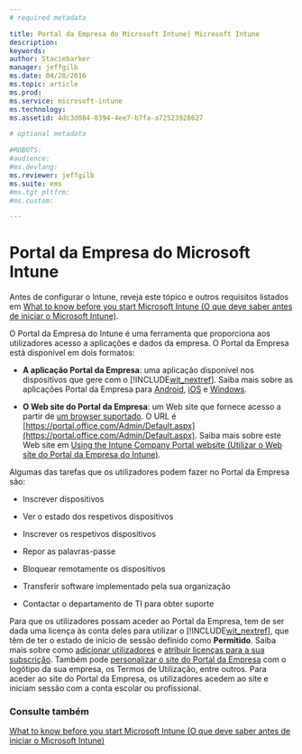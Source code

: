 ```yaml
---
# required metadata

title: Portal da Empresa do Microsoft Intune| Microsoft Intune
description:
keywords:
author: Staciebarker
manager: jeffgilb
ms.date: 04/28/2016
ms.topic: article
ms.prod:
ms.service: microsoft-intune
ms.technology:
ms.assetid: 4dc3d084-0394-4ee7-b7fa-a72523928627

# optional metadata

#ROBOTS:
#audience:
#ms.devlang:
ms.reviewer: jeffgilb
ms.suite: ems
#ms.tgt_pltfrm:
#ms.custom:

---
```


# Portal da Empresa do Microsoft Intune

Antes de configurar o Intune, reveja este tópico e outros requisitos listados em [What to know before you start Microsoft Intune (O que deve saber antes de iniciar o Microsoft Intune)](what-to-know-before-you-start-microsoft-intune.md).

O Portal da Empresa do Intune é uma ferramenta que proporciona aos utilizadores acesso a aplicações e dados da empresa. O Portal da Empresa está disponível em dois formatos:

-   **A aplicação Portal da Empresa**: uma aplicação disponível nos dispositivos que gere com o [!INCLUDE[wit_nextref](../includes/wit_nextref_md.md)]. Saiba mais sobre as aplicações Portal da Empresa para [Android](/Intune/EndUser/using-your-android-device-with-intune), [iOS](/Intune/EndUser/using-your-ios-or-mac-os-x-device-with-intune) e [Windows](/Intune/EndUser/using-your-windows-device-with-intune).


- **O Web site do Portal da Empresa**: um Web site que fornece acesso a partir de [um browser suportado](supported-web-browsers.md). O URL é [https://portal.office.com/Admin/Default.aspx](https://portal.office.com/Admin/Default.aspx). Saiba mais sobre este Web site em [Using the Intune Company Portal website (Utilizar o Web site do Portal da Empresa do Intune)](/Intune/EndUser/using-the-intune-company-portal-website).

Algumas das tarefas que os utilizadores podem fazer no Portal da Empresa são:

-   Inscrever dispositivos

-   Ver o estado dos respetivos dispositivos

-   Inscrever os respetivos dispositivos

-   Repor as palavras-passe

-   Bloquear remotamente os dispositivos

-   Transferir software implementado pela sua organização

-   Contactar o departamento de TI para obter suporte

Para que os utilizadores possam aceder ao Portal da Empresa, tem de ser dada uma licença às conta deles para utilizar o [!INCLUDE[wit_nextref](../includes/wit_nextref_md.md)], que têm de ter o estado de início de sessão definido como **Permitido**. Saiba mais sobre como [adicionar utilizadores](start-with-a-paid-subscription-to-microsoft-intune-step-3.md) e [atribuir licenças para a sua subscrição](start-with-a-paid-subscription-to-microsoft-intune-step-4.md). Também pode [personalizar o site do Portal da Empresa](start-with-a-paid-subscription-to-microsoft-intune-step-7.md) com o logótipo da sua empresa, os Termos de Utilização, entre outros. Para aceder ao site do Portal da Empresa, os utilizadores acedem ao site e iniciam sessão com a conta escolar ou profissional.

### Consulte também
[What to know before you start Microsoft Intune (O que deve saber antes de iniciar o Microsoft Intune)](what-to-know-before-you-start-microsoft-intune.md)


<!--HONumber=Jun16_HO2-->


